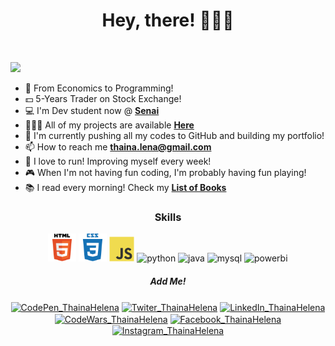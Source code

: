 <h1 align="center"> Hey, there! 👩🏽‍🚀 </h1>   
<br>

![](https://komarev.com/ghpvc/?username=Thainahelena&color=green)
- 🚀 From Economics to Programming!
- 💵 5-Years Trader on Stock Exchange!
- 💻 I'm Dev student now @ [**Senai**](http://www.portaldaindustria.com.br/senai/)
- 👩🏽‍💻 All of my projects are available [**Here**](https://github.com/Thainahelena/)
- 🎯 I'm currently pushing all my codes to GitHub and building my portfolio!
- 📫 How to reach me **thaina.lena@gmail.com**
- 🏅 I love to run! Improving myself every week!
- 🎮 When I'm not having fun coding, I'm probably having fun playing!
- 📚 I read every morning! Check my [**List of Books**](https://www.notion.so/Reading-List-2021-3a4db5385f6f44ebaa7af0ceea0e2ecb)

<h3 align="center">Skills</h3>   

<p align="center">
  <img src="https://raw.githubusercontent.com/devicons/devicon/master/icons/html5/html5-original-wordmark.svg" alt="html5" width="45" height="45"/>
  <img src="https://raw.githubusercontent.com/devicons/devicon/master/icons/css3/css3-plain-wordmark.svg" alt="css3"  width="45" height="45"/>
  <img src="https://raw.githubusercontent.com/devicons/devicon/master/icons/javascript/javascript-original.svg" alt="javascript" width="40" height="40"/>
  <img src="https://upload.wikimedia.org/wikipedia/commons/thumb/c/c3/Python-logo-notext.svg/1024px-Python-logo-notext.svg.png" alt="python" width="40" height="40"/>
  <img src="https://image.flaticon.com/icons/png/512/226/226777.png" alt="java" width="45" height="45"/>
  <img src="https://seeklogo.com/images/M/mysql-logo-B4943FE6DD-seeklogo.com.png" alt="mysql" width="40" height="40"/>
  <img src="https://upload.wikimedia.org/wikipedia/commons/thumb/c/cf/New_Power_BI_Logo.svg/1200px-New_Power_BI_Logo.svg.png" alt="powerbi" width="40" height="40"/>
</p>

<h5 align="center">Add Me!</h5>
<p align="center">
<a href="https://codepen.io/Thaina_Helena" target="blank"><img align="center" src="https://cdn.jsdelivr.net/npm/simple-icons@3.0.1/icons/codepen.svg" alt="CodePen_ThainaHelena" height="20" width="20"/></a>
<a href="https://twitter.com/Thaina__Helena" target="blank"><img align="center" src="https://cdn.jsdelivr.net/npm/simple-icons@3.0.1/icons/twitter.svg" alt="Twiter_ThainaHelena" height="20" width="20" /></a>
<a href="https://linkedin.com/in/thainahelena" target="blank"><img align="center" src="https://cdn.jsdelivr.net/npm/simple-icons@3.0.1/icons/linkedin.svg" alt="LinkedIn_ThainaHelena" height="20" width="20" /></a>
<a href="https://www.codewars.com/users/ThainaHelena" target="blank"><img align="center" src="https://cdn4.iconfinder.com/data/icons/logos-brands-5/24/codewars-512.png" alt="CodeWars_ThainaHelena" height="20" width="20" /></a>
<a href="https://www.facebook.com/profile.php?id=100006643564073" target="blank"><img align="center" src="https://cdn.jsdelivr.net/npm/simple-icons@3.0.1/icons/facebook.svg" alt="Facebook_ThainaHelena" height="20" width="20" /></a>
<a href="https://www.instagram.com/thaina.helena/" target="blank"><img align="center" src="https://cdn.jsdelivr.net/npm/simple-icons@3.0.1/icons/instagram.svg" alt="Instagram_ThainaHelena" height="20" width="20" /></a>
</p>

